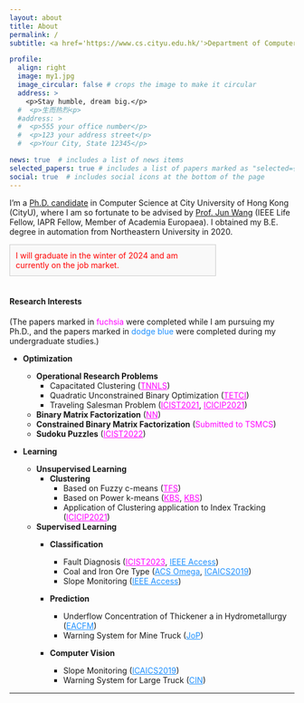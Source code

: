 ```yaml
---
layout: about
title: About
permalink: /
subtitle: <a href='https://www.cs.cityu.edu.hk/'>Department of Computer Science</a>, City University of Hong Kong, Kowloon Tong, Kowloon, Hong Kong. #+852-93674914. hongzli2-c@my.cityu.edu.hk, hongzong.li.cn@gmail.com.

profile:
  align: right
  image: my1.jpg
  image_circular: false # crops the image to make it circular
  address: >
    <p>Stay humble, dream big.</p>
  #  <p>生而热烈<p>
  #address: >
  #  <p>555 your office number</p>
  #  <p>123 your address street</p>
  #  <p>Your City, State 12345</p>

news: true  # includes a list of news items
selected_papers: true # includes a list of papers marked as "selected={true}"
social: true  # includes social icons at the bottom of the page
---
```

I’m a [Ph.D. candidate](https://scholars.cityu.edu.hk/en/persons/hongzong-li(585c4416-c177-4c18-acdd-ca435115a52a).html) in Computer Science at City University of Hong Kong (CityU), where I am so fortunate to be advised by [Prof. Jun Wang](https://scholars.cityu.edu.hk/en/persons/jun-wang(6d556e00-9da5-4b40-9602-8ee68ce4e526).html) (IEEE Life Fellow, IAPR Fellow, Member of Academia Europaea). I obtained my B.E. degree in automation from Northeastern University in 2020.

<div style="border: 1px solid #ccc; padding: 10px; background-color: #f9f9f9; width: 68%; margin-left: 0px; color: red;">
    I will graduate in the winter of 2024 and am currently on the job market.
</div>

<br />

#### **Research Interests** 
(The papers marked in <a style="color: Fuchsia">fuchsia</a> were completed while I am pursuing my Ph.D., and the papers marked in <a style="color: DodgerBlue">dodge blue</a> were completed during my undergraduate studies.)
- **Optimization**
  - **Operational Research Problems**
    - Capacitated Clustering (<a href="https://ieeexplore.ieee.org/abstract/document/9923641" style="color: Fuchsia">TNNLS</a>)
    - Quadratic Unconstrained Binary Optimization (<a href="https://ieeexplore.ieee.org/document/10546310" style="color: Fuchsia">TETCI</a>)
    - Traveling Salesman Problem (<a href="https://ieeexplore.ieee.org/abstract/document/9440588" style="color: Fuchsia">ICIST2021</a>, <a href="https://ieeexplore.ieee.org/abstract/document/9642212" style="color: Fuchsia">ICICIP2021</a>)
  - **Binary Matrix Factorization** (<a href="https://www.sciencedirect.com/science/article/pii/S0893608024002727" style="color: Fuchsia">NN</a>)  
  - **Constrained Binary Matrix Factorization** (<a style="color: Fuchsia">Submitted to TSMCS</a>)  
  - **Sudoku Puzzles** (<a href="https://ieeexplore.ieee.org/abstract/document/9926961" style="color: Fuchsia">ICIST2022</a>)

- **Learning**
  - **Unsupervised Learning**
    - **Clustering**
      - Based on Fuzzy c-means (<a href="https://ieeexplore.ieee.org/abstract/document/10265146" style="color: Fuchsia">TFS</a>)
      - Based on Power k-means (<a href="https://www.sciencedirect.com/science/article/pii/S0950705122008036" style="color: Fuchsia">KBS</a>, <a href="https://www.sciencedirect.com/science/article/pii/S0950705122013375" style="color: Fuchsia">KBS</a>)
      - Application of Clustering application to Index Tracking (<a href="https://ieeexplore.ieee.org/abstract/document/9642192" style="color: Fuchsia">ICICIP2021</a>)
  - **Supervised Learning**
    - **Classification**
      - Fault Diagnosis (<a href="https://ieeexplore.ieee.org/abstract/document/10367087" style="color: Fuchsia">ICIST2023</a>, <a href="https://ieeexplore.ieee.org/abstract/document/8849997" style="color: DodgerBlue">IEEE Access</a>)
      - Coal and Iron Ore Type (<a
  href="https://pubs.acs.org/doi/full/10.1021/acsomega.0c03069" style="color: DodgerBlue">ACS Omega</a>, <a href="https://dl.acm.org/doi/abs/10.1145/3349341.3349409" style="color: DodgerBlue">ICAICS2019</a>)
      - Slope Monitoring (<a href="https://ieeexplore.ieee.org/abstract/document/8884177" style="color: DodgerBlue">IEEE Access</a>)
    - **Prediction**
      - Underflow Concentration of Thickener a in Hydrometallurgy (<a href="https://www.tandfonline.com/doi/full/10.1080/19942060.2019.1658228" style="color: DodgerBlue">EACFM</a>)
      - Warning System for Mine Truck (<a href="https://iopscience.iop.org/article/10.1088/1742-6596/1631/1/012157/meta" style="color: DodgerBlue">JoP</a>)
    
    - **Computer Vision** 
      - Slope Monitoring (<a href="https://dl.acm.org/doi/abs/10.1145/3349341.3349452" style="color: DodgerBlue">ICAICS2019</a>)
      - Warning System for Large Truck (<a href="https://onlinelibrary.wiley.com/doi/full/10.1155/2019/2180294" style="color: DodgerBlue">CIN</a>)

---